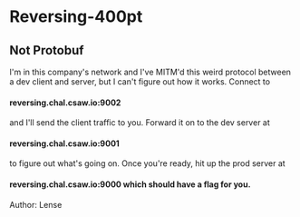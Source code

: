 # Reversing-400pt
## Not Protobuf
I'm in this company's network and I've MITM'd this weird protocol between a dev client and server, but I can't figure out how it works. Connect to 
#### reversing.chal.csaw.io:9002 
and I'll send the client traffic to you. Forward it on to the dev server at 
#### reversing.chal.csaw.io:9001 
to figure out what's going on. Once you're ready, hit up the prod server at 
#### reversing.chal.csaw.io:9000 which should have a flag for you. 
Author: Lense
